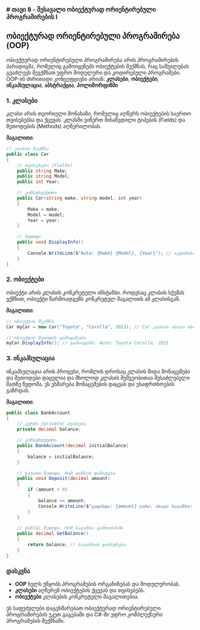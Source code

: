 ### # თავი 8 - შესავალი ობიექტურად ორიენტირებული პროგრამირების I

## ობიექტურად ორიენტირებული პროგრამირება (OOP)

ობიექტურად ორიენტირებული პროგრამირება არის პროგრამირების პარადიგმა, რომელიც გამოიყენებს ობიექტების შექმნას, რაც საშუალებას გვაძლევს შევქმნათ უფრო მოდულური და კოდირებული პროგრამები. OOP-ის ძირითადი კონცეფციები არიან: **კლასები**, **ობიექტები**, **ინკაპსულაცია**, **აბსტრაქცია**, **პოლიმორფიზმი**

### 1. **კლასები**

კლასი არის თეორიული მონახაზი, რომელიც აღწერს ობიექტების საერთო თვისებებსა და ქცევას. კლასში ვიწერთ მისაწვდილი ტიპების (Fields) და მეთოდების (Methods) აღწერილობას.

**მაგალითი**:

```csharp
// კლასის შექმნა
public class Car
{
    // თვისებები (Fields)
    public string Make;
    public string Model;
    public int Year;

    // კონსტრუქტორი
    public Car(string make, string model, int year)
    {
        Make = make;
        Model = model;
        Year = year;
    }

    // მეთოდი
    public void DisplayInfo()
    {
        Console.WriteLine($"Auto: {Make} {Model}, {Year}"); // ავტომობილის ინფორმაცია
    }
}
```

### 2. **ობიექტები**

ობიექტი არის კლასის კონკრეტული ინსტანსი. როდესაც კლასის სქემას ვქმნით, ობიექტი წარმოადგენს კონკრეტულ მაგალითს ამ კლასისგან.

**მაგალითი**:

```csharp
// ობიექტის შექმნა
Car myCar = new Car("Toyota", "Corolla", 2021); // Car კლასის ახალი ობიექტი

// ობიექტის მეთოდის გამოყენება
myCar.DisplayInfo(); // გამოიტანს: Auto: Toyota Corolla, 2021
```

### 3. **ინკაპსულაცია**

ინკაპსულაცია არის პროცესი, რომლის დროსაც კლასის შიდა მონაცემები და მეთოდები დაცულია და მხოლოდ კლასის მეშვეობითაა შესაძლებელი მათზე წვდომა. ეს ეხმარება მონაცემების დაცვას და უსაფრთხოების გაზრდას.

**მაგალითი**:

```csharp
public class BankAccount
{
    // კერძო (private) თვისება
    private decimal balance;

    // კონსტრუქტორი
    public BankAccount(decimal initialBalance)
    {
        balance = initialBalance;
    }

    // საჯარო მეთოდი, რომ თანხის დამატება
    public void Deposit(decimal amount)
    {
        if (amount > 0)
        {
            balance += amount;
            Console.WriteLine($"გადახდა: {amount} ლარი. ახალი ბალანსი: {balance}");
        }
    }

    // public მეთოდი, რომ ბალანსი გამოიძახოს
    public decimal GetBalance()
    {
        return balance; // ბალანსის დაბრუნება
    }
}
```


### **დასკვნა**

- **OOP** ხელს უწყობს პროგრამების ორგანიზებას და მოდულურობას.
- **კლასები** აღწერენ ობიექტების ქცევას და თვისებებს.
- **ობიექტები** კლასების კონკრეტული მაგალითებია.


ეს საფუძვლები დაგეხმარებათ ობიექტურად ორიენტირებული პროგრამირების უკეთ გაგებაში და C#-ში უფრო კომპლექსური პროგრამების შექმნაში.

